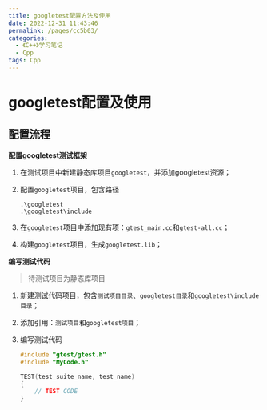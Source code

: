 ```yaml
---
title: googletest配置方法及使用
date: 2022-12-31 11:43:46
permalink: /pages/cc5b03/
categories:
  - 《C++》学习笔记
  - Cpp
tags: Cpp
---
```

# googletest配置及使用

## 配置流程

**配置googletest测试框架**

1. 在测试项目中新建静态库项目`googletest`，并添加googletest资源；

2. 配置`googletest`项目，包含路径

   ```
   .\googletest
   .\googletest\include
   ```

3. 在`googletest`项目中添加现有项：`gtest_main.cc`和`gtest-all.cc`；

4. 构建`googletest`项目，生成`googletest.lib`；

**编写测试代码**

> 待测试项目为静态库项目

1. 新建测试代码项目，包含`测试项目目录`、`googletest目录`和`googletest\include目录`；

2. 添加引用：`测试项目`和`googletest项目`；

3. 编写测试代码

   ```cpp
   #include "gtest/gtest.h"
   #include "MyCode.h"
   
   TEST(test_suite_name, test_name)
   {
       // TEST CODE
   }
   ```

   